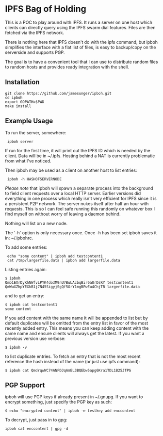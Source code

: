 IPFS Bag of Holding
===================

This is a POC to play around with IPFS. It runs a server on one host which
clients can directly query using the IPFS swarm dial features. Files are then
fetched via the IPFS network.

There is nothing here that IPFS doesn't do with the ipfs command, but ipboh
simplifies the interface with a flat list of files, is easy to backup/copy on
the serverside and supports PGP.

The goal is to have a convenient tool that I can use to distribute random files
to random hosts and provides ready integration with the shell.

Installation
------------
```
git clone https://github.com/jamesunger/ipboh.git
cd ipboh
export GOPATH=$PWD
make install
```

Example Usage
-------
To run the server, somewhere:
```
 ipboh server
```

If run for the first time, it will print out the IPFS ID which is needed by the client. Data will be in ~/.ipfs. Hosting behind a NAT is currently problematic from what I've noticed.

Then ipboh may be used as a client on another host to list entries:
```
 ipboh -h HASHOFSERVERNODE
```

*Please note* that ipboh will spawn a separate process into the background to field client requests over a local HTTP server. Earlier versions did everything in one process which really isn't very efficient for IPFS since it is a persistent P2P network. The server nukes itself after half an hour with requests. This is so I can feel safe running this randomly on whatever box I find myself on without worry of leaving a daemon behind.

Nothing will list on a new node.

The '-h' option is only necessary once. Once -h has been set ipboh saves it in: ~/.ipbohrc.

To add some entries:
```
 echo "some content" | ipboh add testcontent1
 cat /tmp/largerfile.data | ipboh add largerfile.data
```

Listing entries again:
```
$ ipboh
Qmb1EXrDyKhNWfvLPYK4do3M9nU7BuLAcbqBir6aUrDsRY testcontent1
QmWuXZhpYEXkB1j7N45SigyjSgQf5GrY1mgBFwEu4ChjTB largerfile.data
```

and to get an entry:
```
$ ipboh cat testcontent1
some content
```

If you add content with the same name it will be appended to list but by
default duplicates will be omitted from the entry list in favor of the most
recently added entry. This means you can keep adding content with the same name
and ensure clients will always get the latest. If you want a previous version
use verbose:
```
$ ipboh -v
```
to list duplicate entries. To fetch an entry that is not the most recent
reference the hash instead of the name (or just use ipfs command):
```
$ ipboh cat QmdrqwWC74ANFDJqAmEL3BQEbw5apg6Kra1TDL1B25JTPG
```

PGP Support
-----------
ipboh will use PGP keys if already present in ~/.gnupg. If you want to encrypt
something, just specify the PGP key as such: 
```
$ echo "encrypted content" | ipboh -e testkey add enccontent
```
To decrypt, just pass in to gpg:
```
ipboh cat enccontent | gpg -d
```
